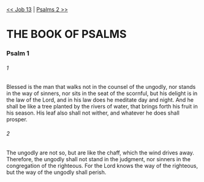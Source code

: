 [<< Job 13](Job%2013)  |  [Psalms 2 >>](Psalms%202)

# THE BOOK OF PSALMS
### Psalm 1
###### 1
Blessed is the man that walks not in the counsel of the ungodly, nor stands in the way of sinners, nor sits in the seat of the scornful, but his delight is in the law of the Lord, and in his law does he meditate day and night. And he shall be like a tree planted by the rivers of water, that brings forth his fruit in his season. His leaf also shall not wither, and whatever he does shall prosper.

###### 2
The ungodly are not so, but are like the chaff, which the wind drives away. Therefore, the ungodly shall not stand in the judgment, nor sinners in the congregation of the righteous. For the Lord knows the way of the righteous, but the way of the ungodly shall perish.